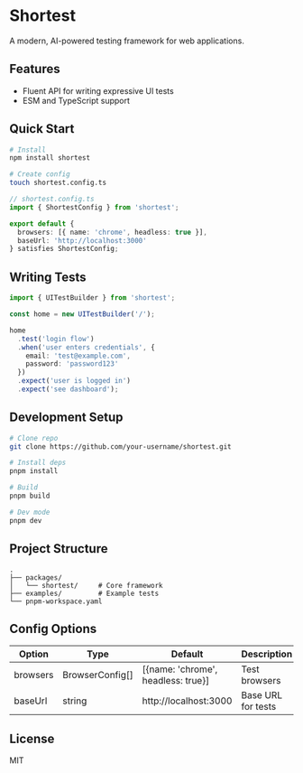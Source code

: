 # Shortest

A modern, AI-powered testing framework for web applications.

## Features

- Fluent API for writing expressive UI tests
- ESM and TypeScript support

## Quick Start

```bash
# Install
npm install shortest

# Create config
touch shortest.config.ts
```

```typescript
// shortest.config.ts
import { ShortestConfig } from 'shortest';

export default {
  browsers: [{ name: 'chrome', headless: true }],
  baseUrl: 'http://localhost:3000'
} satisfies ShortestConfig;
```

## Writing Tests

```typescript
import { UITestBuilder } from 'shortest';

const home = new UITestBuilder('/');

home
  .test('login flow')
  .when('user enters credentials', {
    email: 'test@example.com',
    password: 'password123'
  })
  .expect('user is logged in')
  .expect('see dashboard');
```

## Development Setup

```bash
# Clone repo
git clone https://github.com/your-username/shortest.git

# Install deps
pnpm install

# Build
pnpm build

# Dev mode
pnpm dev
```

## Project Structure
```
.
├── packages/
│   └── shortest/     # Core framework
├── examples/         # Example tests
└── pnpm-workspace.yaml
```

## Config Options

| Option | Type | Default | Description |
|--------|------|---------|-------------|
| browsers | BrowserConfig[] | [{name: 'chrome', headless: true}] | Test browsers |
| baseUrl | string | http://localhost:3000 | Base URL for tests |

## License

MIT
